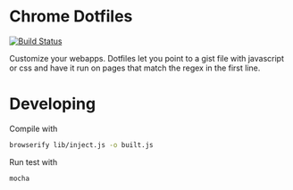 # Chrome Dotfiles

[![Build Status](https://travis-ci.org/Grouper/lobstertrap.png)](https://travis-ci.org/nottombrown/chrome-dotfiles)

Customize your webapps. Dotfiles let you point to a gist file with javascript or css and have it run on pages that match the regex in the first line.


# Developing

Compile with

```bash
browserify lib/inject.js -o built.js
```

Run test with

```bash
mocha
```